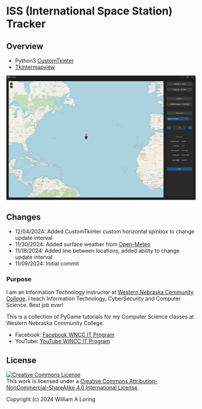 # ISS (International Space Station) Tracker

## Overview

- Python3 [CustomTkinter](https://customtkinter.tomschimansky.com/)
- [Tkintermapview](https://github.com/TomSchimansky/TkinterMapView)

![ISS Tracker](./img/iss_program.png)

## Changes

- 12/04/2024: Added CustomTkinter custom horizontal spinbox to change update interval
- 11/30/2024: Added surface weather from [Open-Meteo](https://open-meteo.com/en/docs)
- 11/18/2024: Added line between locations, added ability to change update interval
- 11/09/2024: Initial commit

### Purpose

I am an Information Technology Instructor at [Western Nebraska Community College](https://www.wncc.edu). I teach Information Technology, CyberSecurity and Computer Science. Best job ever!

This is a collection of PyGame tutorials for my Computer Science classes at Western Nebraska Community College.

- Facebook: [Facebook WNCC IT Program](https://www.facebook.com/wnccitprogram/)
- YouTube: [YouTube WINCC IT Program](https://www.youtube.com/@williamloringitinstructor)

## License

<a rel="license" href="http://creativecommons.org/licenses/by-nc-sa/4.0/"><img alt="Creative Commons License" style="border-width:0" src="https://i.creativecommons.org/l/by-nc-sa/4.0/88x31.png" /></a><br />This work is licensed under a <a rel="license" href="http://creativecommons.org/licenses/by-nc-sa/4.0/">Creative Commons Attribution-NonCommercial-ShareAlike 4.0 International License</a>.

Copyright (c) 2024 William A Loring
